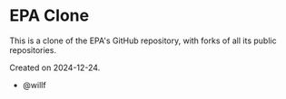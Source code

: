 # EPA Clone

This is a clone of the EPA's GitHub repository, with forks of all its public repositories.

Created on 2024-12-24.

- @willf
